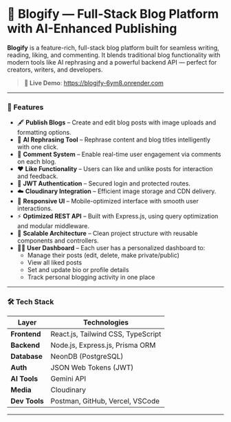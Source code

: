 # 📝 Blogify — Full-Stack Blog Platform with AI-Enhanced Publishing

**Blogify** is a feature-rich, full-stack blog platform built for seamless writing, reading, liking, and commenting. It blends traditional blog functionality with modern tools like AI rephrasing and a powerful backend API — perfect for creators, writers, and developers.

> **🔗 Live Demo**: https://blogify-6ym8.onrender.com

---

### 🚀 Features

- 🖋️ **Publish Blogs** – Create and edit blog posts with image uploads and formatting options.
- 🤖 **AI Rephrasing Tool** – Rephrase content and blog titles intelligently with one click.
- 💬 **Comment System** – Enable real-time user engagement via comments on each blog.
- ❤️ **Like Functionality** – Users can like and unlike posts for interaction and feedback.
- 🔐 **JWT Authentication** – Secured login and protected routes.
- ☁️ **Cloudinary Integration** – Efficient image storage and CDN delivery.
- 📱 **Responsive UI** – Mobile-optimized interface with smooth user interactions.
- ⚡ **Optimized REST API** – Built with Express.js, using query optimization and modular middleware.
- 🧩 **Scalable Architecture** – Clean project structure with reusable components and controllers.
- 🧑‍💼 **User Dashboard** – Each user has a personalized dashboard to:
  - Manage their posts (edit, delete, make private/public)
  - View all liked posts
  - Set and update bio or profile details
  - Track personal blogging activity in one place


---

### 🛠️ Tech Stack

| Layer        | Technologies |
|--------------|--------------|
| **Frontend** | React.js, Tailwind CSS, TypeScript |
| **Backend**  | Node.js, Express.js, Prisma ORM |
| **Database** | NeonDB (PostgreSQL) |
| **Auth**     | JSON Web Tokens (JWT) |
| **AI Tools** | Gemini API |
| **Media**    | Cloudinary |
| **Dev Tools** | Postman, GitHub, Vercel, VSCode |

---

